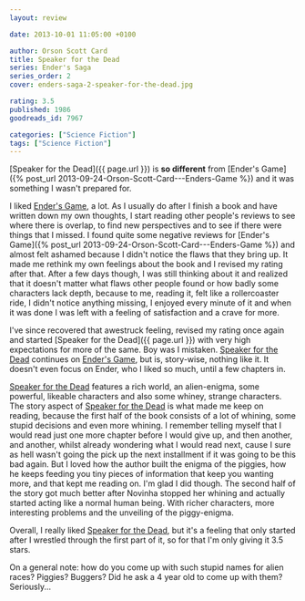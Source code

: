 ```yaml
---
layout: review

date: 2013-10-01 11:05:00 +0100

author: Orson Scott Card
title: Speaker for the Dead
series: Ender's Saga
series_order: 2
cover: enders-saga-2-speaker-for-the-dead.jpg

rating: 3.5
published: 1986
goodreads_id: 7967

categories: ["Science Fiction"]
tags: ["Science Fiction"]
---
```


[Speaker for the Dead]({{ page.url }}) is **so different** from [Ender's Game]({% post_url 2013-09-24-Orson-Scott-Card---Enders-Game %}) and it was something I wasn't prepared for.

<!--more-->

I liked [Ender's Game](2013-09-24-Orson-Scott-Card---Enders-Game.md), a lot. As I usually do after I finish a book and have written down my own thoughts, I start reading other people's reviews to see where there is overlap, to find new perspectives and to see if there were things that I missed.
I found quite some negative reviews for [Ender's Game]({% post_url 2013-09-24-Orson-Scott-Card---Enders-Game %}) and almost felt ashamed because I didn't notice the flaws that they bring up. It made me rethink my own feelings about the book and I revised my rating after that. After a few days though, I was still thinking about it and realized that it doesn't matter what flaws other people found or how badly some characters lack depth, because to me, reading it, felt like a rollercoaster ride, I didn't notice anything missing, I enjoyed every minute of it and when it was done I was left with a feeling of satisfaction and a crave for more.

I've since recovered that awestruck feeling, revised my rating once again and started [Speaker for the Dead]({{ page.url }}) with very high expectations for more of the same. Boy was I mistaken. [Speaker for the Dead]() continues on [Ender's Game](2013-09-24-Orson-Scott-Card---Enders-Game.md), but is, story-wise, nothing like it. It doesn't even focus on Ender, who I liked so much, until a few chapters in.

[Speaker for the Dead]() features a rich world, an alien-enigma, some powerful, likeable characters and also some whiney, strange characters. The story aspect of [Speaker for the Dead]() is what made me keep on reading, because the first half of the book consists of a lot of whining, some stupid decisions and even more whining. I remember telling myself that I would read just one more chapter before I would give up, and then another, and another, whilst already wondering what I would read next, cause I sure as hell wasn't going the pick up the next installment if it was going to be this bad again.
But I loved how the author built the enigma of the piggies, how he keeps feeding you tiny pieces of information that keep you wanting more, and that kept me reading on. I'm glad I did though. The second half of the story got much better <spoiler>after Novinha stopped her whining and actually started acting like a normal human being</spoiler>. With richer characters, more interesting problems and the unveiling of the piggy-enigma.

Overall, I really liked [Speaker for the Dead](), but it's a feeling that only started after I wrestled through the first part of it, so for that I'm only giving it 3.5 stars.

On a general note: how do you come up with such stupid names for alien races? Piggies? Buggers? Did he ask a 4 year old to come up with them? Seriously...
